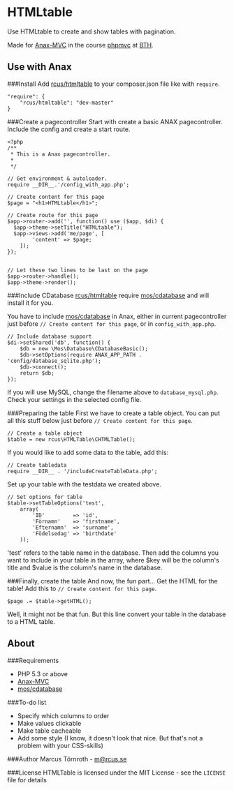 HTMLtable
=========

Use HTMLtable to create and show tables with pagination.

Made for [Anax-MVC](https://github.com/mosbth/Anax-MVC) in the course [phpmvc](http://dbwebb.se/phpmvc) at [BTH](http://www.bth.se).


Use with Anax
-------------
###Install
Add [rcus/htmltable](https://packagist.org/packages/rcus/htmltable) to your composer.json file like with `require`.

    "require": {
        "rcus/htmltable": "dev-master"
    }

###Create a pagecontroller
Start with create a basic ANAX pagecontroller. Include the config and create a start route.

    <?php
    /**
     * This is a Anax pagecontroller.
     *
     */

    // Get environment & autoloader.
    require __DIR__.'/config_with_app.php';

    // Create content for this page
    $page = "<h1>HTMLtable</h1>";

    // Create route for this page
    $app->router->add('', function() use ($app, $di) {
      $app->theme->setTitle("HTMLtable");
      $app->views->add('me/page', [
            'content' => $page;
        ]);
    });


    // Let these two lines to be last on the page
    $app->router->handle();
    $app->theme->render();

###Include CDatabase
[rcus/htmltable](https://packagist.org/packages/rcus/htmltable) require [mos/cdatabase](https://github.com/mosbth/cdatabase) and will install it for you.

You have to include [mos/cdatabase](https://github.com/mosbth/cdatabase) in Anax, either in current pagecontroller just before `// Create content for this page`, or in `config_with_app.php`.

    // Include database support
    $di->setShared('db', function() {
        $db = new \Mos\Database\CDatabaseBasic();
        $db->setOptions(require ANAX_APP_PATH . 'config/database_sqlite.php');
        $db->connect();
        return $db;
    });

If you will use MySQL, change the filename above to `database_mysql.php`. Check your settings in the selected config file.

###Preparing the table
First we have to create a table object. You can put all this stuff below just before `// Create content for this page`.

    // Create a table object
    $table = new rcus\HTMLTable\CHTMLTable();

If you would like to add some data to the table, add this:

    // Create tabledata
    require __DIR__ . '/includeCreateTableData.php';

Set up your table with the testdata we created above.

    // Set options for table
    $table->setTableOptions('test',
        array(
            'ID'         => 'id',
            'Förnamn'    => 'firstname',
            'Efternamn'  => 'surname',
            'Födelsedag' => 'birthdate'
        ));

'test' refers to the table name in the database. Then add the columns you want to include in your table in the array, where $key will be the column's title and $value is the column's name in the database.

###Finally, create the table
And now, the fun part... Get the HTML for the table! Add this to `// Create content for this page`.

    $page .= $table->getHTML();

Well, it might not be that fun. But this line convert your table in the database to a HTML table.


About
-----
###Requirements
* PHP 5.3 or above
* [Anax-MVC](https://github.com/mosbth/Anax-MVC)
* [mos/cdatabase](https://github.com/mosbth/cdatabase)

###To-do list
* Specify which columns to order
* Make values clickable
* Make table cacheable
* Add some style (I know, it doesn't look that nice. But that's not a problem with your CSS-skills)

###Author
Marcus Törnroth - m@rcus.se

###License
HTMLTable is licensed under the MIT License - see the `LICENSE` file for details